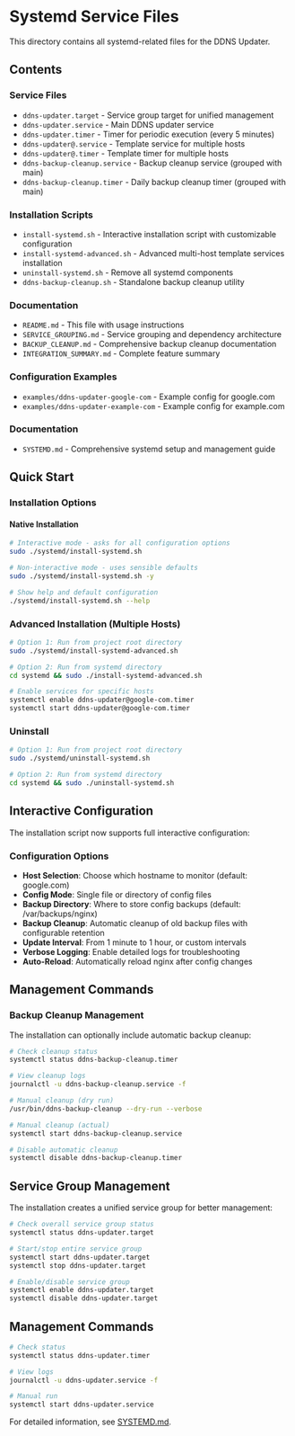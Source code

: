 # Systemd Service Files

This directory contains all systemd-related files for the DDNS Updater.

## Contents

### Service Files
- `ddns-updater.target` - Service group target for unified management
- `ddns-updater.service` - Main DDNS updater service
- `ddns-updater.timer` - Timer for periodic execution (every 5 minutes)
- `ddns-updater@.service` - Template service for multiple hosts
- `ddns-updater@.timer` - Template timer for multiple hosts
- `ddns-backup-cleanup.service` - Backup cleanup service (grouped with main)
- `ddns-backup-cleanup.timer` - Daily backup cleanup timer (grouped with main)

### Installation Scripts
- `install-systemd.sh` - Interactive installation script with customizable configuration
- `install-systemd-advanced.sh` - Advanced multi-host template services installation
- `uninstall-systemd.sh` - Remove all systemd components
- `ddns-backup-cleanup.sh` - Standalone backup cleanup utility

### Documentation
- `README.md` - This file with usage instructions
- `SERVICE_GROUPING.md` - Service grouping and dependency architecture
- `BACKUP_CLEANUP.md` - Comprehensive backup cleanup documentation
- `INTEGRATION_SUMMARY.md` - Complete feature summary

### Configuration Examples
- `examples/ddns-updater-google-com` - Example config for google.com
- `examples/ddns-updater-example-com` - Example config for example.com

### Documentation
- `SYSTEMD.md` - Comprehensive systemd setup and management guide

## Quick Start

### Installation Options

#### Native Installation
```bash
# Interactive mode - asks for all configuration options
sudo ./systemd/install-systemd.sh

# Non-interactive mode - uses sensible defaults
sudo ./systemd/install-systemd.sh -y

# Show help and default configuration
./systemd/install-systemd.sh --help
```

### Advanced Installation (Multiple Hosts)
```bash
# Option 1: Run from project root directory
sudo ./systemd/install-systemd-advanced.sh

# Option 2: Run from systemd directory
cd systemd && sudo ./install-systemd-advanced.sh

# Enable services for specific hosts
systemctl enable ddns-updater@google-com.timer
systemctl start ddns-updater@google-com.timer
```

### Uninstall
```bash
# Option 1: Run from project root directory
sudo ./systemd/uninstall-systemd.sh

# Option 2: Run from systemd directory
cd systemd && sudo ./uninstall-systemd.sh
```

## Interactive Configuration

The installation script now supports full interactive configuration:

### Configuration Options
- **Host Selection**: Choose which hostname to monitor (default: google.com)
- **Config Mode**: Single file or directory of config files
- **Backup Directory**: Where to store config backups (default: /var/backups/nginx)
- **Backup Cleanup**: Automatic cleanup of old backup files with configurable retention
- **Update Interval**: From 1 minute to 1 hour, or custom intervals
- **Verbose Logging**: Enable detailed logs for troubleshooting
- **Auto-Reload**: Automatically reload nginx after config changes

## Management Commands

### Backup Cleanup Management

The installation can optionally include automatic backup cleanup:

```bash
# Check cleanup status
systemctl status ddns-backup-cleanup.timer

# View cleanup logs
journalctl -u ddns-backup-cleanup.service -f

# Manual cleanup (dry run)
/usr/bin/ddns-backup-cleanup --dry-run --verbose

# Manual cleanup (actual)
systemctl start ddns-backup-cleanup.service

# Disable automatic cleanup
systemctl disable ddns-backup-cleanup.timer
```

## Service Group Management

The installation creates a unified service group for better management:

```bash
# Check overall service group status
systemctl status ddns-updater.target

# Start/stop entire service group
systemctl start ddns-updater.target
systemctl stop ddns-updater.target

# Enable/disable service group
systemctl enable ddns-updater.target
systemctl disable ddns-updater.target
```

## Management Commands

```bash
# Check status
systemctl status ddns-updater.timer

# View logs
journalctl -u ddns-updater.service -f

# Manual run
systemctl start ddns-updater.service
```

For detailed information, see [SYSTEMD.md](SYSTEMD.md).